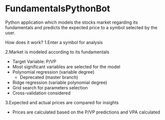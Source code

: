 # FundamentalsPythonBot
Python application which models the stocks market regarding its fundamentals and predicts the expected price to a symbol selected by the user.

How does it work?
1.Enter a symbol for analysis

2.Market is modeled according to its fundamentals
  - Target Variable: P/VP
  - Most significant variables are selected for the model
  - Polynomial regression (variable degree)
	- Deprecated (master branch)
  - Ridge regression (variable polynomial degree)
  - Grid search for parameters selection
  - Cross-validation considered

3.Expected and actual prices are compared for insights
  - Prices are calculated based on the P/VP predictions and VPA calculated